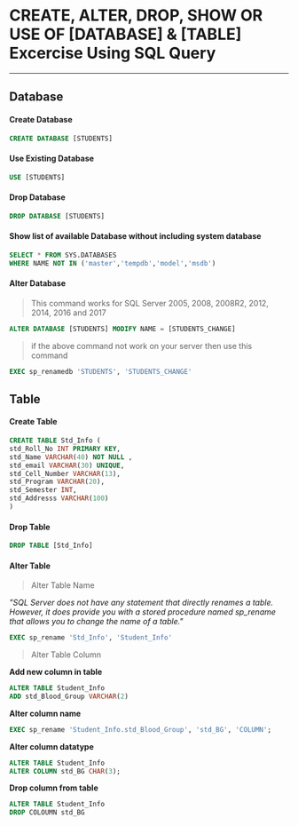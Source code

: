 # CREATE, ALTER, DROP, SHOW OR USE OF [DATABASE] & [TABLE] Excercise Using SQL Query
___
## Database

#### Create Database
```SQL
CREATE DATABASE [STUDENTS]
```
#### Use Existing Database
```SQL
USE [STUDENTS]
```
#### Drop Database
```SQL
DROP DATABASE [STUDENTS]
```
#### Show list of available Database without including system database
```SQL
SELECT * FROM SYS.DATABASES
WHERE NAME NOT IN ('master','tempdb','model','msdb')
```
#### Alter Database
> This command works for SQL Server 2005, 2008, 2008R2, 2012, 2014, 2016 and 2017
```SQL
ALTER DATABASE [STUDENTS] MODIFY NAME = [STUDENTS_CHANGE]
```
> if the above command not work on your server then use this command
```SQL
EXEC sp_renamedb 'STUDENTS', 'STUDENTS_CHANGE'
```

## Table

#### Create Table
```SQL
CREATE TABLE Std_Info (
std_Roll_No INT PRIMARY KEY,
std_Name VARCHAR(40) NOT NULL ,
std_email VARCHAR(30) UNIQUE,
std_Cell_Number VARCHAR(13),
std_Program VARCHAR(20),
std_Semester INT,
std_Addresss VARCHAR(100)
)
```
#### Drop Table
```SQL
DROP TABLE [Std_Info]
```
#### Alter Table
> Alter Table Name

_"SQL Server does not have any statement that directly renames a table. However, it does provide you with a stored procedure named sp_rename that allows you to change the name of a table."_
```SQL
EXEC sp_rename 'Std_Info', 'Student_Info'
```
> Alter Table Column

**Add new column in table**
```SQL
ALTER TABLE Student_Info
ADD std_Blood_Group VARCHAR(2)
```
**Alter column name**
```SQL
EXEC sp_rename 'Student_Info.std_Blood_Group', 'std_BG', 'COLUMN';
```
**Alter column datatype**
```SQL
ALTER TABLE Student_Info
ALTER COLUMN std_BG CHAR(3);
```
**Drop column from table**
```SQL
ALTER TABLE Student_Info
DROP COLOUMN std_BG
```
